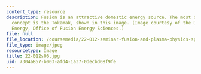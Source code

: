 ```yaml
---
content_type: resource
description: Fusion is an attractive domestic energy source. The most developed fusion
  concept is the Tokamak, shown in this image. (Image courtesy of the Department of
  Energy, Office of Fusion Energy Sciences.)
file: null
file_location: /coursemedia/22-012-seminar-fusion-and-plasma-physics-spring-2006/7304a857b003afd41a370decbd08f9fe_22-012s06.jpg
file_type: image/jpeg
resourcetype: Image
title: 22-012s06.jpg
uid: 7304a857-b003-afd4-1a37-0decbd08f9fe
---
```

